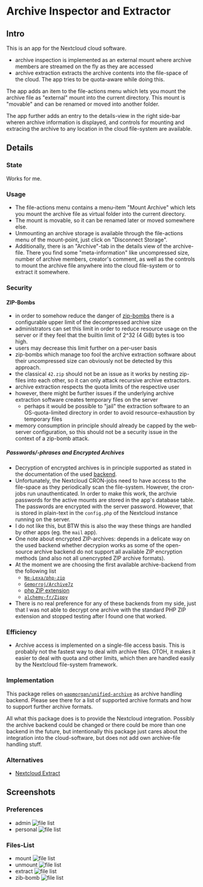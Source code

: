 # Archive Inspector and Extractor

## Intro
This is an app for the Nextcloud cloud software.

- archive inspection is implemented as an external mount where
  archive members are streamed on the fly as they are accessed
- archive extraction extracts the archive contents into the file-space
  of the cloud. The app tries to be quota-aware while doing this.

The app adds an item to the file-actions menu which lets you mount the
archive file as "external" mount into the current directory. This
mount is "movable" and can be renamed or moved into another folder.

The app further adds an entry to the details-view in the right
side-bar wheren archive information is displayed, and controls for
mounting and extracing the archive to any location in the cloud
file-system are available.

## Details

### State

Works for me.

### Usage

- The file-actions menu contains a menu-item "Mount Archive" which
  lets you mount the archive file as virtual folder into the current
  directory.
- The mount is movable, so it can be renamed later or moved somewhere
  else.
- Unmounting an archive storage is available through the file-actions
  menu of the mount-point, just click on "Disconnect Storage".
- Additionally, there is an "Archive"-tab in the details view of the
  archive-file. There you find some "meta-information" like
  uncompressed size, number of archive members, creator's comment, as
  well as the controls to mount the archive file anywhere into the
  cloud file-system or to extract it somewhere.

### Security

#### ZIP-Bombs
- in order to somehow reduce the danger of
  [zip-bombs](https://en.wikipedia.org/wiki/Zip_bomb) there is a
  configurable upper limit of the decompressed archive size
- administrators can set this limit in order to reduce resource
  usage on the server or if they feel that the builtin limit of 2^32
  (4 GiB) bytes is too high.
- users may decrease this limit further on a per-user basis
- zip-bombs which manage too fool the archive extraction software
  about their uncompressed size can obviously not be detected by this
  approach.
- the classical `42.zip` should not be an issue as it works by nesting
  zip-files into each other, so it can only attack recursive archive
  extractors.
- archive extraction respects the quota limits of the respective user
- however, there might be further issues if the underlying archive
  extraction software creates temporary files on the server
  - perhaps it would be possible to "jail" the extraction software to
    an OS-quota-limited directory in order to avoid
    resource-exhaustion by temporary files
- memory consumption in principle should already be capped by the
  web-server configuration, so this should not be a security issue in
  the context of a zip-bomb attack.

##### Passwords/-phrases and Encrypted Archives
- Decryption of encrypted archives is in principle supported as stated
  in the documentation of the used
  [backend](https://github.com/wapmorgan/UnifiedArchive).
- Unfortunately, the Nextcloud CRON-jobs need to have access to the
  file-space as they periodically scan the file-system. However, the
  cron-jobs run unauthenticated. In order to make this work, the
  archvie passwords for the active mounts are stored in the app's
  database table. The passwords are encrypted with the server
  password. However, that is stored in plain-text in the `config.php`
  of the Nextcloud instance running on the server.
- I do not like this, but BTW this is also the way these things are
  handled by other apps (eg. the `mail` app).
- One note about encrypted ZIP-archives: depends in a delicate way on
  the used backend whether decrypion works as some of the open-source
  archive backend do not support all available ZIP encryption methods
  (and also not all unencrypted ZIP archive formats).
- At the moment we are choosing the first available archive-backend
  from the following list
  - [`Ne-Lexa/php-zip`](https://github.com/Ne-Lexa/php-zip)
  - [`Gemorroj/Archive7z`](https://github.com/Gemorroj/Archive7z)
  - [php ZIP extension](https://www.php.net/manual/en/book.zip.php)
  - [`alchemy-fr/Zippy`](https://github.com/alchemy-fr/Zippy)
- There is no real preference for any of these backends from my side,
  just that I was not able to decrypt one archive with the standard PHP
  ZIP extension and stopped testing after I found one that worked.

###  Efficiency
- Archive access is implemented on a single-file access basis. This is
  probably not the fastest way to deal with archive files. OTOH, it
  makes it easier to deal with quota and other limits, which then are
  handled easily by the Nextcloud file-system framework.

### Implementation
This package relies on
[`wapmorgan/unified-archive`](https://github.com/wapmorgan/UnifiedArchive)
as archive handling backend. Please see there for a list of supported
archive formats and how to support further archive formats.

All what this package does is to provide the Nextcloud
integration. Possibly the archive backend could be changed or there
could be more than one backend in the future, but intentionally this
package just cares about the integration into the cloud-software, but
does not add own archive-file handling stuff.

### Alternatives

- [Nextcloud Extract](https://github.com/PaulLereverend/NextcloudExtract)

## Screenshots

### Preferences

- admin ![file list](contrib/screenshots/files_archive_admin_settings.png)
- personal ![file list](contrib/screenshots/files_archive_personal_settings.png)

### Files-List

- mount ![file list](contrib/screenshots/files_archive_file_list_mounted_archive.png)
- unmount ![file list](contrib/screenshots/files_archive_file_list_unmount_action_menu.png)
- extract ![file list](contrib/screenshots/files_archive_file_list_extract_file_chooser.png)
- zib-bomb ![file list](contrib/screenshots/files_archive_file_list_zip_bomb.png)
